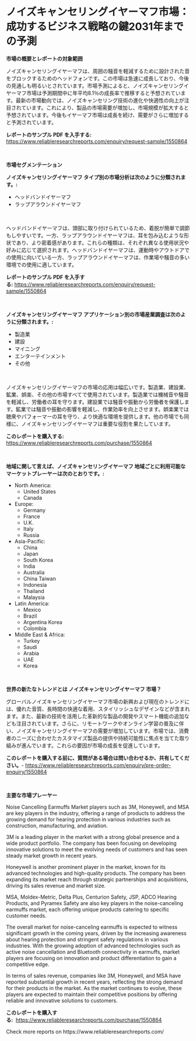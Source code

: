 <p><h1>ノイズキャンセリングイヤーマフ市場：成功するビジネス戦略の鍵2031年までの予測</h1></p><p><strong>市場の概要とレポートの対象範囲</strong></p>
<p><p>ノイズキャンセリングイヤーマフは、周囲の騒音を軽減するために設計された音をブロックするためのヘッドフォンです。この市場は急速に成長しており、今後の見通しも明るいとされています。市場予測によると、ノイズキャンセリングイヤーマフ市場は予測期間中に年平均8.1％の成長率で推移すると予想されています。最新の市場動向では、ノイズキャンセリング技術の進化や快適性の向上が注目されています。これにより、製品の市場需要が増加し、市場規模が拡大すると予想されています。今後もイヤーマフ市場は成長を続け、需要がさらに増加すると予測されています。</p></p>
<p><strong>レポートのサンプル PDF を入手する:</strong> <a href="https://www.reliableresearchreports.com/enquiry/request-sample/1550864">https://www.reliableresearchreports.com/enquiry/request-sample/1550864</a></p>
<p>&nbsp;</p>
<p><strong>市場セグメンテーション</strong></p>
<p><strong>ノイズキャンセリングイヤーマフ タイプ別の市場分析は次のように分類されます。:</strong></p>
<p><ul><li>ヘッドバンドイヤーマフ</li><li>ラップアラウンドイヤーマフ</li></ul></p>
<p>&nbsp;</p>
<p><p>ヘッドバンドイヤーマフは、頭部に取り付けられているため、着脱が簡単で調節もしやすいです。一方、ラップアラウンドイヤーマフは、耳を包み込むような形状であり、より密着感があります。これらの種類は、それぞれ異なる使用状況や好みに応じて選択されます。ヘッドバンドイヤーマフは、運動時やアウトドアでの使用に向いている一方、ラップアラウンドイヤーマフは、作業場や騒音の多い環境での使用に適しています。</p></p>
<p><strong>レポートのサンプル PDF を入手する:</strong>&nbsp;<a href="https://www.reliableresearchreports.com/enquiry/request-sample/1550864">https://www.reliableresearchreports.com/enquiry/request-sample/1550864</a></p>
<p>&nbsp;</p>
<p><strong> ノイズキャンセリングイヤーマフ アプリケーション別の市場産業調査は次のように分類されます。:</strong></p>
<p><ul><li>製造業</li><li>建設</li><li>マイニング</li><li>エンターテインメント</li><li>その他</li></ul></p>
<p>&nbsp;</p>
<p><p>ノイズキャンセリングイヤーマフの市場の応用は幅広いです。製造業、建設業、鉱業、娯楽、その他の市場すべてで使用されています。製造業では機械音や騒音を軽減し、労働者の耳を守ります。建設業では騒音や振動から労働者を保護します。鉱業では騒音や振動の影響を軽減し、作業効率を向上させます。娯楽業では聴衆やパフォーマーの耳を守り、より快適な環境を提供します。他の市場でも同様に、ノイズキャンセリングイヤーマフは重要な役割を果たしています。</p></p>
<p><strong>このレポートを購入する:</strong>&nbsp; <a href="https://www.reliableresearchreports.com/purchase/1550864">https://www.reliableresearchreports.com/purchase/1550864</a></p>
<p>&nbsp;</p>
<p><strong>地域に関して言えば、ノイズキャンセリングイヤーマフ 地域ごとに利用可能なマーケットプレーヤーは次のとおりです。:</strong></p>
<p><ul>
    <li>
        North America:
        <ul>
            <li>United States</li>
            <li>Canada</li>
        </ul>
    </li>
    <li>
        Europe:
        <ul>
            <li>Germany</li>
            <li>France</li>
            <li>U.K.</li>
            <li>Italy</li>
            <li>Russia</li>
        </ul>
    </li>
    <li>
        Asia-Pacific:
        <ul>
            <li>China</li>
            <li>Japan</li>
            <li>South Korea</li>
            <li>India</li>
            <li>Australia</li>
            <li>China Taiwan</li>
            <li>Indonesia</li>
            <li>Thailand</li>
            <li>Malaysia</li>
        </ul>
    </li>
    <li>
        Latin America:
        <ul>
            <li>Mexico</li>
            <li>Brazil</li>
            <li>Argentina Korea</li>
            <li>Colombia</li>
        </ul>
    </li>
    <li>
        Middle East & Africa:
        <ul>
            <li>Turkey</li>
            <li>Saudi</li>
            <li>Arabia</li>
            <li>UAE</li>
            <li>Korea</li>
        </ul>
    </li>
    </ul></p>
<p>&nbsp;</p>
<p><strong>世界の新たなトレンドとは ノイズキャンセリングイヤーマフ 市場？</strong></p>
<p><p>グローバルノイズキャンセリングイヤーマフ市場の新興および現在のトレンドには、優れた音質、長時間の快適な着用、スタイリッシュなデザインなどが含まれます。また、最新の技術を活用した革新的な製品の開発やスマート機能の追加なども注目されています。さらに、リモートワークやオンライン学習の普及に伴い、ノイズキャンセリングイヤーマフの需要が増加しています。市場では、消費者のニーズに合わせたカスタマイズ製品の提供や持続可能性に焦点を当てた取り組みが進んでいます。これらの要因が市場の成長を促進しています。</p></p>
<p><strong>このレポートを購入する前に、質問がある場合は問い合わせるか、共有してください。</strong>- <a href="https://www.reliableresearchreports.com/enquiry/pre-order-enquiry/1550864">https://www.reliableresearchreports.com/enquiry/pre-order-enquiry/1550864</a></p>
<p>&nbsp;</p>
<p><strong>主要な市場プレーヤー</strong></p>
<p><p>Noise Cancelling Earmuffs Market players such as 3M, Honeywell, and MSA are key players in the industry, offering a range of products to address the growing demand for hearing protection in various industries such as construction, manufacturing, and aviation.</p><p>3M is a leading player in the market with a strong global presence and a wide product portfolio. The company has been focusing on developing innovative solutions to meet the evolving needs of customers and has seen steady market growth in recent years.</p><p>Honeywell is another prominent player in the market, known for its advanced technologies and high-quality products. The company has been expanding its market reach through strategic partnerships and acquisitions, driving its sales revenue and market size.</p><p>MSA, Moldex-Metric, Delta Plus, Centurion Safety, JSP, ADCO Hearing Products, and Pyramex Safety are also key players in the noise-canceling earmuffs market, each offering unique products catering to specific customer needs.</p><p>The overall market for noise-canceling earmuffs is expected to witness significant growth in the coming years, driven by the increasing awareness about hearing protection and stringent safety regulations in various industries. With the growing adoption of advanced technologies such as active noise cancellation and Bluetooth connectivity in earmuffs, market players are focusing on innovation and product differentiation to gain a competitive edge.</p><p>In terms of sales revenue, companies like 3M, Honeywell, and MSA have reported substantial growth in recent years, reflecting the strong demand for their products in the market. As the market continues to evolve, these players are expected to maintain their competitive positions by offering reliable and innovative solutions to customers.</p></p>
<p><strong>このレポートを購入する:</strong>&nbsp;&nbsp;<a href="https://www.reliableresearchreports.com/purchase/1550864">https://www.reliableresearchreports.com/purchase/1550864</a></p>
<p>Check more reports on https://www.reliableresearchreports.com/</p>
